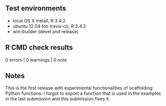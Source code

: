 ## Test environments
* local OS X install, R 3.4.2
* ubuntu 12.04 (on travis-ci), R 3.4.2
* win-builder (devel and release)

## R CMD check results

0 errors | 0 warnings | 0 note

## Notes

This is the first release with experimental functionalities of scaffolding Python functions. I forgot to export a function that is used in the examples in the last submission and this submission fixes it.
